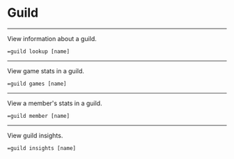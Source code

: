 # Guild
---
View information about a guild.
```
=guild lookup [name]
```
---
View game stats in a guild.
```
=guild games [name]
```
---
View a member's stats in a  guild.
```
=guild member [name]
```
---
View guild insights.
```
=guild insights [name]
```
